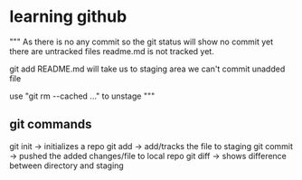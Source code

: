 # learning github
 """ 
 As there is no any commit so the 
 git status will show no commit yet 
 there are untracked files readme.md is not tracked
 yet.

git add README.md will take us to staging area
we can't commit unadded file

use "git rm --cached <file>..." to unstage
 """
## git commands

git init -> initializes a repo 
git add -> add/tracks the file to staging
git commit -> pushed the added changes/file to local repo
git diff -> shows difference between directory and staging
